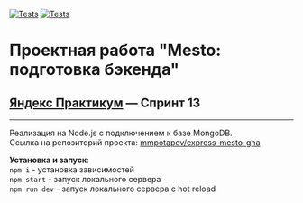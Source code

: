 [![Tests](../../actions/workflows/tests-13-sprint.yml/badge.svg)](../../actions/workflows/tests-13-sprint.yml) [![Tests](../../actions/workflows/tests-14-sprint.yml/badge.svg)](../../actions/workflows/tests-14-sprint.yml)

# Проектная работа "Mesto: подготовка бэкенда"
## [Яндекс Практикум](https://practicum.yandex.ru/web/) — Спринт 13
------

Реализация на Node.js с подключением к базе MongoDB.\
Ссылка на репозиторий проекта: [mmpotapov/express-mesto-gha](https://github.com/mmpotapov/express-mesto-gha)


**Установка и запуск**:\
`npm i` - установка зависимостей\
`npm start` - запуск локального сервера\
`npm run dev` - запуск локального сервера с hot reload
